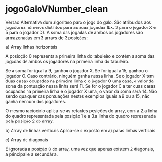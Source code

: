# jogoGaloVNumber_clean
 Versao Alternativa dum algoritmo para o jogo do galo.
 São atribuídos aos jogadores números distintos para as suas jogadas (Ex: 3 para o jogador X e 5 para o jogador O).
 A soma das jogadas de ambos os jogadores são armazenadas em 3 arrays de 3 posições: 
  
  a) Array linhas horizontais
  
  A posicção 0 representa a primeira linha do tabuleiro e contém a soma das jogadas de ambos os jogadores na primeira linha do tabuleiro.
    
  Se a soma for igual a 9, ganhou o jogador X. Se for igual a 15, ganhou o jogador O. Caso contrário, ninguém ganha nessa linha.
  Se o jogador X tem duas casas ocupadas na primeira linha e o jogador O uma casa, o valor da soma da pontuação nessa linha será 11. Se for
  o jogador O a ter duas casas ocupadas na primeira linha e o jogador X uma, o valor da soma será 14. Não sendo qualquer das pontuações
  nestes exemplos iguais a 9 ou a 15, não ganha nenhum dos jogadores.
    
  O mesmo raciocínio aplica-se ás retantes posições do array, com a 2.a linha do quadro representada pela posição 1 e a 3.a linha
  do quadro represenada pela posição 2 do array.
 
 b) Array de linhas verticais
  Aplica-se o exposto em a) paras linhas verticais

  c) Array de diagonais

  É ignorada a posição 0 do array, uma vez que apenas existem 2 diagonais, a principal e a secundária.

  
